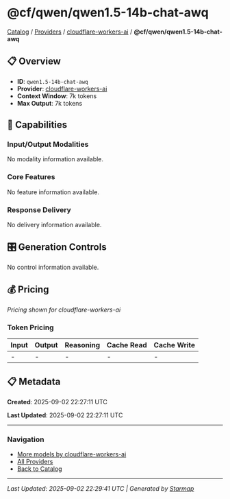 # @cf/qwen/qwen1.5-14b-chat-awq
  
[Catalog](../../../..) / [Providers](../../..) / [cloudflare-workers-ai](../..) / **@cf/qwen/qwen1.5-14b-chat-awq**


## 📋 Overview
  
- **ID**: `qwen1.5-14b-chat-awq`
- **Provider**: [cloudflare-workers-ai](../)
- **Context Window**: 7k tokens
- **Max Output**: 7k tokens
  
## 🎯 Capabilities
  
### Input/Output Modalities
  
No modality information available.
  
### Core Features
  
No feature information available.
  
### Response Delivery
  
No delivery information available.
  
## 🎛️ Generation Controls
  
No control information available.
  
## 💰 Pricing
  
*Pricing shown for cloudflare-workers-ai*
  
  
### Token Pricing
  
| Input | Output | Reasoning | Cache Read | Cache Write |
|---------|---------|---------|---------|---------|
| - | - | - | - | - |

  
## 📋 Metadata
  
**Created**: 2025-09-02 22:27:11 UTC
  
**Last Updated**: 2025-09-02 22:27:11 UTC
  
  
---
  
  
### Navigation

- [More models by cloudflare-workers-ai](../)
- [All Providers](../../../../providers)
- [Back to Catalog](../../../..)


---
_Last Updated: 2025-09-02 22:29:41 UTC | Generated by [Starmap](https://github.com/agentstation/starmap)_
